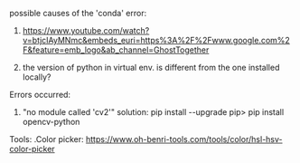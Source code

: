 possible causes of the 'conda' error:
1. https://www.youtube.com/watch?v=btjcIAyMNmc&embeds_euri=https%3A%2F%2Fwww.google.com%2F&feature=emb_logo&ab_channel=GhostTogether

2. the version of python in virtual env. is different from the one installed locally?


Errors occurred:
1. "no module called 'cv2'"
    solution: pip install --upgrade pip> pip install opencv-python

Tools:
.Color picker:
https://www.oh-benri-tools.com/tools/color/hsl-hsv-color-picker

